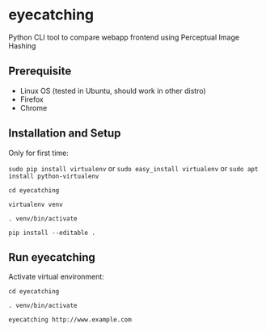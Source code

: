 # eyecatching
Python CLI tool to compare webapp frontend using Perceptual Image Hashing

## Prerequisite
* Linux OS (tested in Ubuntu, should work in other distro)
* Firefox
* Chrome

## Installation and Setup

Only for first time:

`sudo pip install virtualenv` or `sudo easy_install virtualenv` or `sudo apt install python-virtualenv`

`cd eyecatching`

`virtualenv venv`

`. venv/bin/activate`

`pip install --editable .`

## Run eyecatching

Activate virtual environment:

`cd eyecatching`

`. venv/bin/activate`

`eyecatching http://www.example.com`